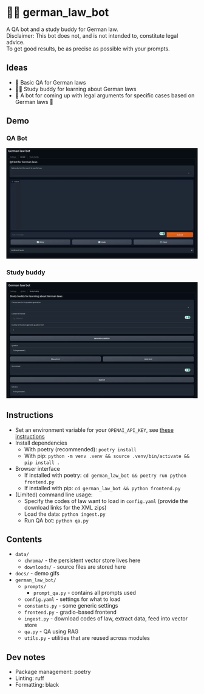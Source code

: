 # :judge: german_law_bot
A QA bot and a study buddy for German law. \
Disclaimer: This bot does not, and is not intended to, constitute legal advice. \
To get good results, be as precise as possible with your prompts.


## Ideas
* :speech_balloon: Basic QA for German laws
* :student:	Study buddy for learning about German laws
* :telescope: A bot for coming up with legal arguments for specific cases based on German laws :construction:


## Demo

### QA Bot
<img src="https://github.com/felixocker/german_law_bot/raw/main/docs/qa-bot.gif" alt="QA bot" width="800"/>

### Study buddy
<img src="https://github.com/felixocker/german_law_bot/raw/main/docs/studybuddy.gif" alt="Study buddy" width="800"/>


## Instructions
* Set an environment variable for your `OPENAI_API_KEY`, see [these instructions](https://help.openai.com/en/articles/5112595-best-practices-for-api-key-safety)
* Install dependencies
  * With poetry (recommended): `poetry install`
  * With pip: `python -m venv .venv && source .venv/bin/activate && pip install .`
* Browser interface
  * If installed with poetry: `cd german_law_bot && poetry run python frontend.py`
  * If installed with pip: `cd german_law_bot && python frontend.py`
* (Limited) command line usage:
  * Specify the codes of law want to load in `config.yaml` (provide the download links for the XML zips)
  * Load the data: `python ingest.py`
  * Run QA bot: `python qa.py`


## Contents
* `data/`
  * `chroma/` - the persistent vector store lives here
  * `downloads/` - source files are stored here
* `docs/` - demo gifs
* `german_law_bot/`
  * `prompts/`
    * `prompt_qa.py` - contains all prompts used
  * `config.yaml` - settings for what to load
  * `constants.py` - some generic settings
  * `frontend.py` - gradio-based frontend
  * `ingest.py` - download codes of law, extract data, feed into vector store
  * `qa.py` - QA using RAG
  * `utils.py` - utilities that are reused across modules


## Dev notes
* Package management: poetry
* Linting: ruff
* Formatting: black
